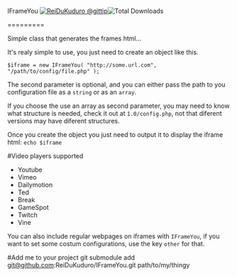 IFrameYou <a href="https://www.gittip.com/ReiDuKuduro/" target="__blank" alt="ReiDuKuduro @gittip" ><img alt="ReiDuKuduro @gittip" src="http://bottlepy.org/docs/dev/_static/Gittip.png" /></a>![Total Downloads](https://poser.pugx.org/masnathan/iframeyou/downloads.png)

=========


Simple class that generates the frames html...

It's realy simple to use, you just need to create an object like this.
```
$iframe = new IFrameYou( "http://some.url.com", "/path/to/config/file.php" );
```

The second parameter is optional, and you can either pass the path to you configuration file as a ```string``` or as an ```array```.

If you choose the use an array as second parameter, you may need to know what structure is needed, check it out at ```1.0/config.php```, not that diferent versions may have diferent structures.

Once you create the object you just need to output it to display the iframe html:
```echo $iframe```

#Video players supported
- Youtube
- Vimeo
- Dailymotion
- Ted
- Break
- GameSpot
- Twitch
- Vine

You can also include regular webpages on iframes with ```IFrameYou```, if you want to set some costum configurations, use the key ```other``` for that.

#Add me to your project
git submodule add git@github.com:ReiDuKuduro/IFrameYou.git path/to/my/thingy
